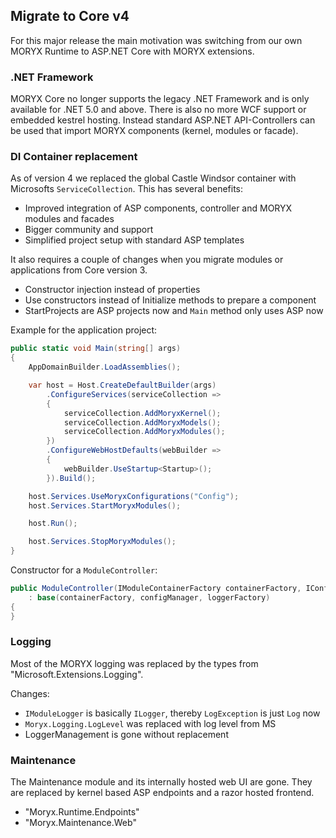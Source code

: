 ## Migrate to Core v4

For this major release the main motivation was switching from our own MORYX Runtime to ASP.NET Core with MORYX extensions.

### .NET Framework

MORYX Core no longer supports the legacy .NET Framework and is only available for .NET 5.0 and above. There is also no more WCF support or embedded kestrel hosting. Instead standard ASP.NET API-Controllers can be used that import MORYX components (kernel, modules or facade).

### DI Container replacement

As of version 4 we replaced the global Castle Windsor container with Microsofts `ServiceCollection`. This has several benefits:

- Improved integration of ASP components, controller and MORYX modules and facades
- Bigger community and support
- Simplified project setup with standard ASP templates

It also requires a couple of changes when you migrate modules or applications from Core version 3.

- Constructor injection instead of properties
- Use constructors instead of Initialize methods to prepare a component
- StartProjects are ASP projects now and `Main` method only uses ASP now

Example for the application project:

````cs
public static void Main(string[] args)
{            
    AppDomainBuilder.LoadAssemblies();

    var host = Host.CreateDefaultBuilder(args)
        .ConfigureServices(serviceCollection =>
        {
            serviceCollection.AddMoryxKernel();
            serviceCollection.AddMoryxModels();
            serviceCollection.AddMoryxModules();
        })
        .ConfigureWebHostDefaults(webBuilder =>
        {
            webBuilder.UseStartup<Startup>();
        }).Build();

    host.Services.UseMoryxConfigurations("Config");
    host.Services.StartMoryxModules();

    host.Run();

    host.Services.StopMoryxModules();
}
````

Constructor for a `ModuleController`:

````cs
public ModuleController(IModuleContainerFactory containerFactory, IConfigManager configManager, ILoggerFactory loggerFactory) 
    : base(containerFactory, configManager, loggerFactory)
{
}
````


### Logging

Most of the MORYX logging was replaced by the types from "Microsoft.Extensions.Logging". 

Changes:
- `IModuleLogger` is basically `ILogger`, thereby `LogException` is just `Log` now
- `Moryx.Logging.LogLevel` was replaced with log level from MS
- LoggerManagement is gone without replacement

### Maintenance

The Maintenance module and its internally hosted web UI are gone. They are replaced by kernel based ASP endpoints and a razor hosted frontend.

- "Moryx.Runtime.Endpoints"
- "Moryx.Maintenance.Web"